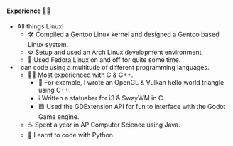 #### Experience 👩‍💻
- All things Linux!
  - 🛠️ Compiled a Gentoo Linux kernel and designed a Gentoo based Linux system.
  - ⚙️ Setup and used an Arch Linux development environment.
  - 🚗 Used Fedora Linux on and off for quite some time.
- I can code using a multitude of different programming languages.
  - 👩‍🎓 Most experienced with C & C++.
    - 🔺 For example, I wrote an OpenGL & Vulkan hello world triangle using C++.
    - ℹ️ Written a statusbar for i3 & SwayWM in C.
    - 🟦 Used the GDExtension API for fun to interface with the Godot Game engine.
  - ☕ Spent a year in AP Computer Science using Java.
  - 🐍 Learnt to code with Python.
